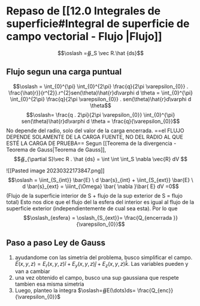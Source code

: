 # Repaso de [[12.0 Integrales de superficie#Integral de superficie de campo vectorial - Flujo |Flujo]]
$$\oslash =∯_S \vec R.\hat {ds}$$
## Flujo segun una carga puntual
$$\oslash = \int_{0}^{\pi} \int_{0}^{2\pi}    \frac{q}{2\pi \varepsilon_{0}} . \frac{\hat{r}}{r^{2}}.r^{2}sen(\theta)\hat{r}d\varphi d \theta = \int_{0}^{\pi} \int_{0}^{2\pi} \frac{q}{2\pi \varepsilon_{0}} . sen(\theta)\hat{r}d\varphi d \theta$$
$$\oslash=  \frac{q . 2\pi}{2\pi \varepsilon_{0}} \int_{0}^{\pi}  sen(\theta)\hat{r}d\varphi d \theta = \frac{q}{\varepsilon_{0}}$$
No depende del radio, solo del valor de la carga encerrada.
==el FLUJO DEPENDE SOLAMENTE DE LA CARGA FUENTE, NO DEL RADIO AL QUE ESTÉ LA CARGA DE PRUEBA==
Segun [[Teorema de la divergencia - Teorema de Gauss|Teorema de Gauss]],
$$∯_{\partial S}\vec R . \hat  {ds} = \int \int \int_S \nabla \vec{R}  dV $$



![[Pasted image 20230322173847.png]]
$$\oslash = \iint_{S_{int}} \bar{E} \ d \bar{s}_{int} + \iint_{S_{ext}} \bar{E} \ d \bar{s}_{ext} = \iiint_{\Omega} \bar{ \nabla }\bar{ E} dV =0$$
(Flujo de la superficie interior de S + flujo de la sup exterior de S  = flujo total)
Esto nos dice que el flujo del la esfera del interior es igual al flujo de la superficie exterior (independientemente de cual sea esta). 
Por lo que 
$$\oslash_{esfera} = \oslash_{S_{ext}}= \frac{Q_{encerrada }}{\varepsilon_{0}}$$
## Paso a paso Ley de Gauss

1) ayudandome con las simetria del problema, busco simplificar el campo. $\bar{ E}{(x, y, z)}= E_{r}(x, y, z) \hat{ i} + E_{y}(x, y, z) \hat{ j} + E_{z }(x, y, z) \hat{ k}$. Las variables pueden y van a cambiar
2) una vez obtenido el campo, busco una sup gaussiana que respete tambien esa misma simetría
3) Luego, planteo la integra $\oslash=∯E(\dots)ds= \frac{Q_{enc}}{\varepsilon_{0}}$